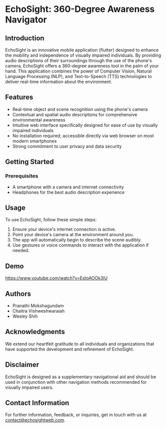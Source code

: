 # EchoSight: 360-Degree Awareness Navigator

## Introduction
EchoSight is an innovative mobile application (flutter) designed to enhance the mobility and independence of visually impaired individuals. By providing audio descriptions of their surroundings through the use of the phone's camera, EchoSight offers a 360-degree awareness tool in the palm of your hand. This application combines the power of Computer Vision, Natural Language Processing (NLP), and Text-to-Speech (TTS) technologies to deliver real-time information about the environment.

## Features
- Real-time object and scene recognition using the phone's camera
- Contextual and spatial audio descriptions for comprehensive environmental awareness
- Intuitive web interface specifically designed for ease of use by visually impaired individuals
- No installation required; accessible directly via web browser on most modern smartphones
- Strong commitment to user privacy and data security

## Getting Started

### Prerequisites
- A smartphone with a camera and internet connectivity
- Headphones for the best audio description experience

## Usage
To use EchoSight, follow these simple steps:
1. Ensure your device's internet connection is active.
2. Point your device's camera at the environment around you.
3. The app will automatically begin to describe the scene audibly.
4. Use gestures or voice commands to interact with the application if needed.
## Demo 
https://www.youtube.com/watch?v=EstoAOOk3lU
## Authors
- Pranathi Mokshagundam
- Chaitra Vishweshwaraiah
- Wesley Shih

## Acknowledgments
We extend our heartfelt gratitude to all individuals and organizations that have supported the development and refinement of EchoSight.


## Disclaimer
EchoSight is designed as a supplementary navigational aid and should be used in conjunction with other navigation methods recommended for visually impaired users.

## Contact Information
For further information, feedback, or inquiries, get in touch with us at contact@echosightweb.com.

